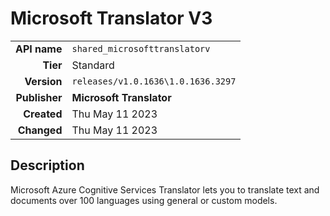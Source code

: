 # Microsoft Translator V3
| | |
|-:|-|
|**API name**|`shared_microsofttranslatorv`|
|**Tier**|Standard|
|**Version**|`releases/v1.0.1636\1.0.1636.3297`|
|**Publisher**|**Microsoft Translator**|
|**Created**|Thu May 11 2023|
|**Changed**|Thu May 11 2023|

## Description
Microsoft Azure Cognitive Services Translator lets you to translate text and documents over 100 languages using general or custom models.
